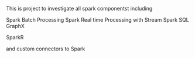 This is project to investigate all spark componentst including 

Spark Batch Processing 
Spark Real time Processing with Stream 
Spark SQL 
GraphX 

SparkR 

and custom connectors to Spark 
